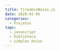```yaml
---
title: TileableNoise.js
date: 2020-03-05
categories:
  - Projetos
tags:
  - javascript
  - biblioteca
  - simplex noise
---
```

